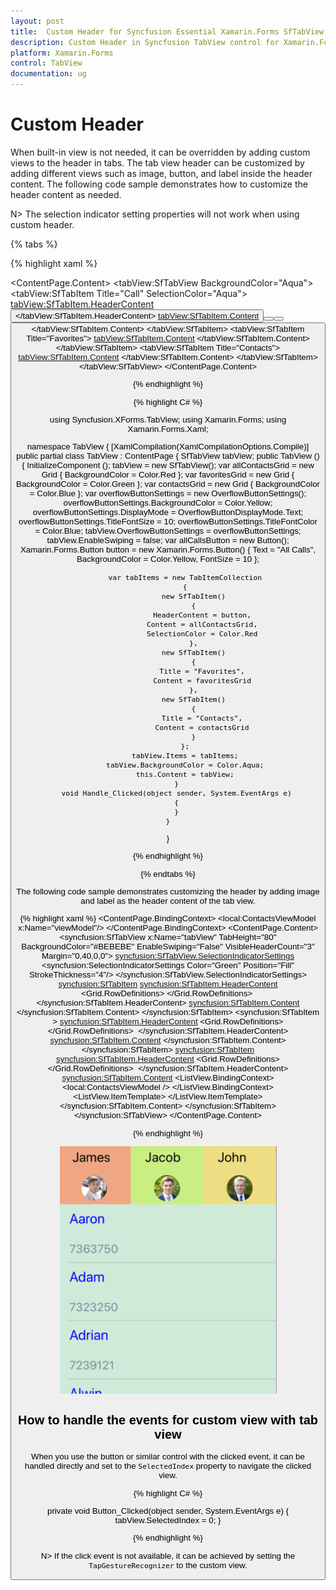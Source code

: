 ```yaml
---
layout: post
title:  Custom Header for Syncfusion Essential Xamarin.Forms SfTabView.
description: Custom Header in Syncfusion TabView control for Xamarin.Forms platform
platform: Xamarin.Forms
control: TabView
documentation: ug
---
```


# Custom Header 

When built-in view is not needed, it can be overridden by adding custom views to the header in tabs. The tab view header can be customized by adding different views such as image, button, and label inside the header content. The following code sample demonstrates how to customize the header content as needed.

N> The selection indicator setting properties will not work when using custom header.

{% tabs %}

{% highlight xaml %}

<ContentPage xmlns="http://xamarin.com/schemas/2014/forms"
             xmlns:x="http://schemas.microsoft.com/winfx/2009/xaml"
             xmlns:tabView="clr-namespace:Syncfusion.XForms.TabView;assembly=Syncfusion.SfTabView.XForms"
             x:Class="TabView.TabView">
    <ContentPage.Content>
         <tabView:SfTabView BackgroundColor="Aqua">
            <tabView:SfTabItem Title="Call"
                               SelectionColor="Aqua">
                <tabView:SfTabItem.HeaderContent>
                    <Button
                        Text="All Calls" 
                        BackgroundColor="Yellow"
                        FontSize="10"
                        Clicked="Handle_Clicked"/>
                </tabView:SfTabItem.HeaderContent>
                <tabView:SfTabItem.Content>
                    <StackLayout>
                        <Grid BackgroundColor="Green"/>
                        <Button Text="Contacts" WidthRequest="300" />
                        <Button Text="Location" WidthRequest="300" />
                        <Button Text="Email" WidthRequest="300" />
                    </StackLayout>
                </tabView:SfTabItem.Content>
            </tabView:SfTabItem>
            <tabView:SfTabItem Title="Favorites">
                <tabView:SfTabItem.Content>
                    <Grid BackgroundColor="Green" x:Name="FavoritesGrid"/>
                </tabView:SfTabItem.Content>
            </tabView:SfTabItem>
            <tabView:SfTabItem Title="Contacts">
                <tabView:SfTabItem.Content>
                    <Grid BackgroundColor="Blue" x:Name="ContactsGrid" />
                </tabView:SfTabItem.Content>
            </tabView:SfTabItem>
        </tabView:SfTabView>
    </ContentPage.Content>
</ContentPage>

{% endhighlight %}

{% highlight C# %}

using Syncfusion.XForms.TabView;
using Xamarin.Forms;
using Xamarin.Forms.Xaml;

namespace TabView
{
    [XamlCompilation(XamlCompilationOptions.Compile)]
	public partial class TabView : ContentPage
	{
        SfTabView tabView;
		public TabView ()
		{
			InitializeComponent ();
            tabView = new SfTabView();
            var allContactsGrid = new Grid { BackgroundColor = Color.Red };
            var favoritesGrid = new Grid { BackgroundColor = Color.Green };
            var contactsGrid = new Grid { BackgroundColor = Color.Blue };
            var overflowButtonSettings = new OverflowButtonSettings();
            overflowButtonSettings.BackgroundColor = Color.Yellow;
            overflowButtonSettings.DisplayMode = OverflowButtonDisplayMode.Text;
            overflowButtonSettings.TitleFontSize = 10;
            overflowButtonSettings.TitleFontColor = Color.Blue;
            tabView.OverflowButtonSettings = overflowButtonSettings;
            tabView.EnableSwiping = false;
            var allCallsButton = new Button();
            Xamarin.Forms.Button button = new Xamarin.Forms.Button() 
            { 
                Text = "All Calls",
                BackgroundColor = Color.Yellow,
                FontSize = 10 
            };

            var tabItems = new TabItemCollection
            {
                new SfTabItem()
                {
                    HeaderContent = button,
                    Content = allContactsGrid,
                    SelectionColor = Color.Red
                },
                new SfTabItem()
                {
                    Title = "Favorites",
                    Content = favoritesGrid
                },
                new SfTabItem()
                {
                    Title = "Contacts",
                    Content = contactsGrid
                }
            };
            tabView.Items = tabItems;
            tabView.BackgroundColor = Color.Aqua;
            this.Content = tabView;
		}
        void Handle_Clicked(object sender, System.EventArgs e)
        {
        }
	}
}
			
{% endhighlight %}

{% endtabs %}

The following code sample demonstrates customizing the header by adding image and label as the header content of the tab view.

{% highlight xaml %}
<ContentPage xmlns="http://xamarin.com/schemas/2014/forms"
             xmlns:x="http://schemas.microsoft.com/winfx/2009/xaml"
             xmlns:syncfusion="clr-namespace:Syncfusion.XForms.TabView;assembly=Syncfusion.SfTabView.XForms"
             x:Class="TabView.TabView">
        <ContentPage.BindingContext>
            <local:ContactsViewModel x:Name="viewModel"/>
        </ContentPage.BindingContext>
        <ContentPage.Content>
           <syncfusion:SfTabView x:Name="tabView" 
                              TabHeight="80" 
                              BackgroundColor="#BEBEBE" 
                              EnableSwiping="False" 
                              VisibleHeaderCount="3"
                              Margin="0,40,0,0">
            <syncfusion:SfTabView.SelectionIndicatorSettings>
                <syncfusion:SelectionIndicatorSettings Color="Green" Position="Fill" StrokeThickness="4"/>
            </syncfusion:SfTabView.SelectionIndicatorSettings>
            <syncfusion:SfTabItem>
                <syncfusion:SfTabItem.HeaderContent>
                    <Grid VerticalOptions="Center"
                          BackgroundColor="#eea782" 
                          HeightRequest="400"
                          WidthRequest="500" 
                          x:Name="ChatsHeader" 
                          StyleId="ChatsHeader"
                          HorizontalOptions="Center">
                        <Grid.RowDefinitions>
                            <RowDefinition Height="Auto" />
                            <RowDefinition Height="Auto" />
                        </Grid.RowDefinitions>
                        <Label Text="James"
                               TextColor="Black"
                               FontSize="23"
                               Grid.Row="0"
                               WidthRequest="80"
                               HeightRequest="50"
                               VerticalOptions="Center"
                               HorizontalOptions="Center"/>
                        <Grid Grid.Row="1">
                            <Image HeightRequest="100"  
                                   WidthRequest="70" 
                                   Source="a0.png"/>
                        </Grid>
                    </Grid>
                </syncfusion:SfTabItem.HeaderContent>
                <syncfusion:SfTabItem.Content>
                    <Grid BackgroundColor="Yellow" x:Name="FavoritesGrid" />
                </syncfusion:SfTabItem.Content>
            </syncfusion:SfTabItem>
            <syncfusion:SfTabItem >
                <syncfusion:SfTabItem.HeaderContent>
                    <Grid VerticalOptions="Center" 
                          BackgroundColor="#C9EE82"
                          HeightRequest="400"
                          WidthRequest="500" 
                          x:Name="ChatsHeader2"
                          StyleId="ChatsHeader"
                          HorizontalOptions="Center">
                        <Grid.RowDefinitions> 
                            <RowDefinition Height="Auto" />
                            <RowDefinition Height="Auto" />
                        </Grid.RowDefinitions>
                        <Label Text="Jacob"
                               TextColor="Black"
                               FontSize="23"
                               Grid.Row="0"
                               WidthRequest="80"
                               HeightRequest="50"
                               VerticalOptions="Center"
                               HorizontalOptions="Center"/>
                        <Grid Grid.Row="1">
                            <Image HeightRequest="100" 
                                   WidthRequest="70" 
                                   Source="a2.png"/>
                        </Grid>
                    </Grid>
                    </syncfusion:SfTabItem.HeaderContent>
                <syncfusion:SfTabItem.Content>
                    <Grid BackgroundColor="Blue"
                          x:Name="ContactsGrid" />
                </syncfusion:SfTabItem.Content>
            </syncfusion:SfTabItem>
            <syncfusion:SfTabItem>
                <syncfusion:SfTabItem.HeaderContent>
                    <Grid VerticalOptions="Center" 
                          BackgroundColor="#eedd82"
                          HeightRequest="400" 
                          WidthRequest="500"
                          x:Name="ChatsHeader3"
                          StyleId="ChatsHeader"
                          HorizontalOptions="Center">
                        <Grid.RowDefinitions>
                            <RowDefinition Height="Auto" />
                            <RowDefinition Height="Auto" />
                        </Grid.RowDefinitions>
                        <Label Text="John"  
                               TextColor="Black"
                               FontSize="23" 
                               Grid.Row="0"
                               WidthRequest="80"
                               HeightRequest="50"
                               VerticalOptions="Center"
                               HorizontalOptions="Center"/>
                        <Grid Grid.Row="1">
                            <Image HeightRequest="100" 
                                   WidthRequest="70" 
                                   Source="a1.png"/>
                        </Grid>
                    </Grid>
                </syncfusion:SfTabItem.HeaderContent>
                <syncfusion:SfTabItem.Content>
                    <ListView x:Name="ContactListView" 
                              ItemsSource="{Binding ContactList}"
                              BackgroundColor="#cfead9"
                              RowHeight="100">
                        <ListView.BindingContext>
                            <local:ContactsViewModel />
                        </ListView.BindingContext>
                        <ListView.ItemTemplate>
                            <DataTemplate>
                                <ViewCell>
                                    <StackLayout Orientation="Vertical">
                                        <Label Text="{Binding Name}"
                                               FontSize="24" 
                                               TextColor="Blue" />
                                        <Label Text="{Binding Number}" 
                                               FontSize="20" 
                                               TextColor="LightSlateGray" />
                                    </StackLayout>
                                </ViewCell>
                            </DataTemplate>
                        </ListView.ItemTemplate>
                    </ListView>
                </syncfusion:SfTabItem.Content>
            </syncfusion:SfTabItem>
        </syncfusion:SfTabView>
    </ContentPage.Content>
</ContentPage>

{% endhighlight %}

![custom header](images/Custom-header/header_custom.png)

## How to handle the events for custom view with tab view

When you use the button or similar control with the clicked event, it can be handled directly and set to the `SelectedIndex` property to navigate the clicked view.

{% highlight C# %}

private void Button_Clicked(object sender, System.EventArgs e)
{
 tabView.SelectedIndex = 0;
}
			
{% endhighlight %}

N> If the click event is not available, it can be achieved by setting the `TapGestureRecognizer` to the custom view.